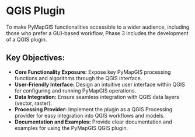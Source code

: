 # QGIS Plugin

To make PyMapGIS functionalities accessible to a wider audience, including those who prefer a GUI-based workflow, Phase 3 includes the development of a QGIS plugin.

## Key Objectives:

*   **Core Functionality Exposure:** Expose key PyMapGIS processing functions and algorithms through the QGIS interface.
*   **User-Friendly Interface:** Design an intuitive user interface within QGIS for configuring and running PyMapGIS operations.
*   **Data Integration:** Ensure seamless integration with QGIS data layers (vector, raster).
*   **Processing Provider:** Implement the plugin as a QGIS Processing provider for easy integration into QGIS workflows and models.
*   **Documentation and Examples:** Provide clear documentation and examples for using the PyMapGIS QGIS plugin.
